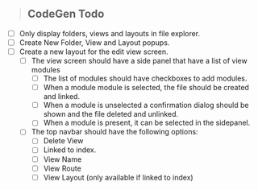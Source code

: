 > ## CodeGen Todo

* [ ] Only display folders, views and layouts in file explorer.
* [ ] Create New Folder, View and Layout popups.
* [ ] Create a new layout for the edit view screen.
  * [ ] The view screen should have a side panel that have a list of view modules
    * [ ] The list of modules should have checkboxes to add modules.
    * [ ] When a module module is selected, the file should be created and linked.
    * [ ] When a module is unselected a confirmation dialog should be shown and the file deleted and unlinked.
    * [ ] When a module is present, it can be selected in the sidepanel.
  * [ ] The top navbar should have the following options:
    * [ ] Delete View
    * [ ] Linked to index.
    * [ ] View Name
    * [ ] View Route
    * [ ] View Layout (only available if linked to index)